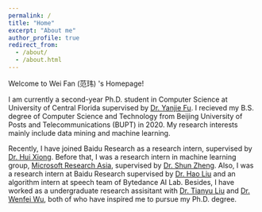 ```yaml
---
permalink: /
title: "Home"
excerpt: "About me"
author_profile: true
redirect_from: 
  - /about/
  - /about.html
---
```


Welcome to Wei Fan (范玮) 's Homepage!

I am currently a second-year Ph.D. student in Computer Science at University of Central Florida supervised by [Dr. Yanjie Fu](https://www.yanjiefu.com/). I recieved my B.S. degree of Computer Science and Technology from Beijing University of Posts and Telecommunications (BUPT) in 2020. My research interests mainly include data mining and machine learning.

Recently, I have joined Baidu Research as a research intern, supervised by [Dr. Hui Xiong](http://datamining.rutgers.edu/). Before that, I was a research intern in machine learning group, [Microsoft Research Asia](https://www.msra.cn/), supervised by [Dr. Shun Zheng](https://www.microsoft.com/en-us/research/people/shunzhen/). Also, I was a research intern at Baidu Research supervised by [Dr. Hao Liu](https://raymondhliu.github.io/) and an algorithm intern at speech team of Bytedance AI Lab. Besides, I have worked as a undergraduate research assisitant with [Dr. Tianyu Liu](https://tyliupku.github.io/) and [Dr. Wenfei Wu](https://wenfei-wu.github.io/), both of who have inspired me to pursue my Ph.D. degree.








